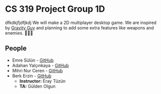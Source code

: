 # CS 319 Project Group 1D
dfkdkjfjdfjkdj
We will make a 2D multiplayer desktop game. We are inspired by [Gravity Guy](https://www.youtube.com/watch?v=iVTqXnJAotQ) and planning to add some extra features like weapons and enemies. :gun::guardsman:
## People
* Emre Sülün - [GitHub](https://github.com/sulunemre)
* Adahan Yalçınkaya - [GitHub](https://github.com/adahan96)
* Mihri Nur Ceren - [GitHub](https://github.com/mncrn)
* Berk Erzin - [GitHub](https://github.com/BerkErzin)
  * **Instructor:** Eray Tüzün
  * **TA:** Gülden Olgun


